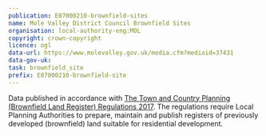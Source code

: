 ```yaml
---
publication: E07000210-brownfield-sites
name: Mole Valley District Council Brownfield Sites
organisation: local-authority-eng:MOL
copyright: crown-copyright
licence: ogl
data-url: https://www.molevalley.gov.uk/media.cfm?mediaid=37431
data-gov-uk: 
task: brownfield_site
prefix: E07000210-brownfield-site
---
```


Data published in accordance with [The Town and Country Planning (Brownfield Land Register) Regulations 2017](http://www.legislation.gov.uk/uksi/2017/403/contents/made).
The regulations require Local Planning Authorities to prepare, maintain and publish registers of previously developed (brownfield) land suitable for residential development.

